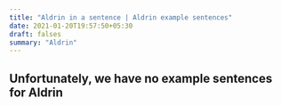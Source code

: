 ```yaml
---
title: "Aldrin in a sentence | Aldrin example sentences"
date: 2021-01-20T19:57:50+05:30
draft: falses
summary: "Aldrin"
---
```

## Unfortunately, we have no example sentences for Aldrin                 
